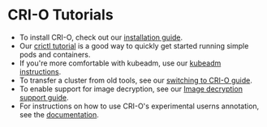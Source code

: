 # CRI-O Tutorials

- To install CRI-O, check out our [installation guide](install.md).
- Our [crictl tutorial](tutorials/crictl.md) is a good way to quickly get started
  running simple pods and containers.
- If you're more comfortable with kubeadm, use our [kubeadm instructions](tutorials/kubeadm.md).
- To transfer a cluster from old tools, see our [switching to CRI-O guide](tutorials/kubernetes.md).
- To enable support for image decryption, see our [Image decryption support guide](tutorials/decryption.md).
- For instructions on how to use CRI-O's experimental userns annotation, see the
  [documentation](tutorials/userns.md).
